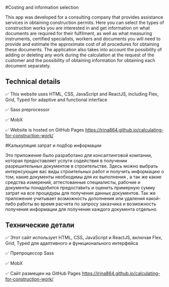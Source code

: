 #Costing and information selection

This app was developed for a consulting company that provides assistance services in obtaining construction permits.
Here you can select the types of construction works you are interested in and get information on what documents are required for their fulfilment, as well as what measuring instruments, certified specialists, workers and documents you will need to provide and estimate the approximate cost of all procedures for obtaining these documents.
The application also takes into account the possibility of adding or deleting any work during the calculation at the request of the customer and the possibility of obtaining information for obtaining each document separately.

## Technical details 
✅ This website uses HTML, CSS, JavaScript and ReactJS, including Flex, Grid, Typed for adaptive and functional interface

✅ Sass preprocessor 

✅ MobX 

✅ Website is hosted on GitHub Pages https://irina864.github.io/calculating-for-construction-work/

#Калькуляция затрат и подбор информации

Это приложение было разработано для консалтинговой компании, которая предоставляет услуги содействия в получении разрешительных документов в строительстве.
Здесь можно выбрать интересующие вас виды строительных работ и получить информацию о том, какие документы необходимы для их выполнения , а так же какие средства измерений, аттестованные специалисты, рабочие и документы понадобится предоставить и оценить примерную сумму затрат на все процедуры для получения данных документов.
Так же приложение учитывает возможность дополнения или удаления какой-либо работы во время расчета по запросу заказчика и возможность получения информации для получения каждого документа отдельно.

## Технические детали 
✅ Этот сайт использует HTML, CSS, JavaScript и ReactJS, включая Flex, Grid, Typed для адаптивного и функционального интерфейса

✅ Препроцессор Sass 

✅ MobX 

✅ Сайт размещен на GitHub Pages https://irina864.github.io/calculating-for-construction-work/
